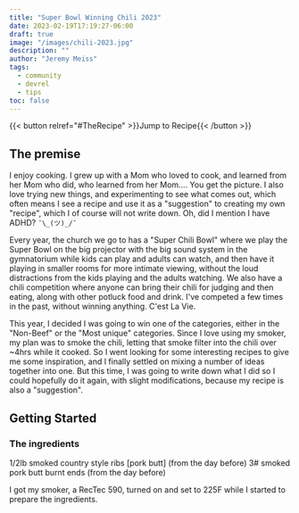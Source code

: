```yaml
---
title: "Super Bowl Winning Chili 2023"
date: 2023-02-19T17:19:27-06:00
draft: true
image: "/images/chili-2023.jpg"
description: ""
author: "Jeremy Meiss"
tags:
  - community
  - devrel
  - tips
toc: false
---
```


{{< button relref="#TheRecipe" >}}Jump to Recipe{{< /button >}}  

## The premise

I enjoy cooking. I grew up with a Mom who loved to cook, and learned from her Mom who did, who learned from her Mom.... You get the picture. I also love trying new things, and experimenting to see what comes out, which often means I see a recipe and use it as a "suggestion" to creating my own "recipe", which I of course will not write down. Oh, did I mention I have ADHD?  `¯\_(ツ)_/¯`

Every year, the church we go to has a "Super Chili Bowl" where we play the Super Bowl on the big projector with the big sound system in the gymnatorium while kids can play and adults can watch, and then have it playing in smaller rooms for more intimate viewing, without the loud distractions from the kids playing and the adults watching. We also have a chili competition where anyone can bring their chili for judging and then eating, along with other potluck food and drink. I've competed a few times in the past, without winning anything. C'est La Vie.

This year, I decided I was going to win one of the categories, either in the "Non-Beef" or the "Most unique" categories. Since I love using my smoker, my plan was to smoke the chili, letting that smoke filter into the chili over ~4hrs while it cooked. So I went looking for some interesting recipes to give me some inspiration, and I finally settled on mixing a number of ideas together into one. But this time, I was going to write down what I did so I could hopefully do it again, with slight modifications, because my recipe is also a "suggestion".

## Getting Started

### The ingredients

1/2lb smoked country style ribs [pork butt] (from the day before)
3# smoked pork butt burnt ends (from the day before)


I got my smoker, a RecTec 590, turned on and set to 225F while I started to prepare the ingredients.
